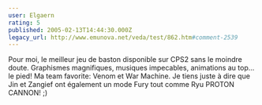 ```yaml
---
user: Elgaern
rating: 5
published: 2005-02-13T14:44:30.000Z
legacy_url: http://www.emunova.net/veda/test/862.htm#comment-2539
---
```

Pour moi, le meilleur jeu de baston disponible sur CPS2 sans le moindre doute. Graphismes magnifiques, musiques impecables, animations au top... le pied! Ma team favorite: Venom et War Machine. Je tiens juste à dire que Jin et Zangief ont également un mode Fury tout comme Ryu
PROTON CANNON! ;)
